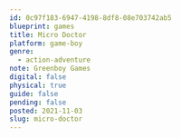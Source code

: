 ```yaml
---
id: 0c97f183-6947-4198-8df8-08e703742ab5
blueprint: games
title: Micro Doctor
platform: game-boy
genre:
  - action-adventure
note: Greenboy Games
digital: false
physical: true
guide: false
pending: false
posted: 2021-11-03
slug: micro-doctor
---
```

